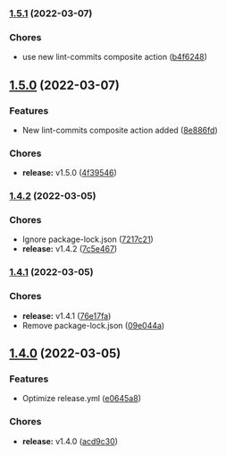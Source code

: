### [1.5.1](https://github.com/CleverShuttle/gh-composite-actions/compare/v1.5.0...v1.5.1) (2022-03-07)


### Chores

* use new lint-commits composite action ([b4f6248](https://github.com/CleverShuttle/gh-composite-actions/commit/b4f62482ab6a6d8d6a7edd783c15dad8c531061a))

## [1.5.0](https://github.com/CleverShuttle/gh-composite-actions/compare/v1.4.2...v1.5.0) (2022-03-07)


### Features

* New lint-commits composite action added ([8e886fd](https://github.com/CleverShuttle/gh-composite-actions/commit/8e886fdac822307d13a6feda0ac3bdcd38333ba3))


### Chores

* **release:** v1.5.0 ([4f39546](https://github.com/CleverShuttle/gh-composite-actions/commit/4f395464b574bd28dddf53d2073cea85f52a61de))

### [1.4.2](https://github.com/CleverShuttle/gh-composite-actions/compare/v1.4.1...v1.4.2) (2022-03-05)


### Chores

* Ignore package-lock.json ([7217c21](https://github.com/CleverShuttle/gh-composite-actions/commit/7217c21f7d4ce01a407685be4388f47b60d8124b))
* **release:** v1.4.2 ([7c5e467](https://github.com/CleverShuttle/gh-composite-actions/commit/7c5e46753f28d379ec07aa66b66e7f9401121069))

### [1.4.1](https://github.com/CleverShuttle/gh-composite-actions/compare/v1.4.0...v1.4.1) (2022-03-05)


### Chores

* **release:** v1.4.1 ([76e17fa](https://github.com/CleverShuttle/gh-composite-actions/commit/76e17fa133d45d368106b75658b8a403c2a0f150))
* Remove package-lock.json ([09e044a](https://github.com/CleverShuttle/gh-composite-actions/commit/09e044a1e8fee593e1f75b04a47df22ea9aeddeb))

## [1.4.0](https://github.com/CleverShuttle/gh-composite-actions/compare/v1.3.0...v1.4.0) (2022-03-05)


### Features

* Optimize release.yml ([e0645a8](https://github.com/CleverShuttle/gh-composite-actions/commit/e0645a8acaac7dfe4517a764bad432422e16a9ed))


### Chores

* **release:** v1.4.0 ([acd9c30](https://github.com/CleverShuttle/gh-composite-actions/commit/acd9c30b0ef340b3cdbafaf2f28248c126e970d8))

